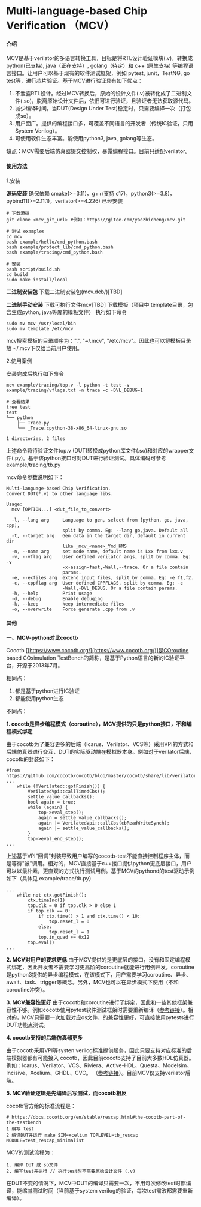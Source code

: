 # Multi-language-based Chip Verification （MCV）

#### 介绍

MCV是基于verilator的多语言转换工具，目标是将RTL设计验证模块(.v)，转换成 python(已支持), java（正在支持）, golang（待定）和 c++ (原生支持) 等编程语言接口。让用户可以基于现有的软件测试框架，例如 pytest, junit，TestNG, go test等，进行芯片验证。基于MCV进行验证具有如下优点：

1. 不泄露RTL设计。经过MCV转换后，原始的设计文件(.v)被转化成了二进制文件(.so)，脱离原始设计文件后，依旧可进行验证，且验证者无法获取源代码。
2. 减少编译时间。当DUT(Design Under Test)稳定时，只需要编译一次（打包成so）。
3. 用户面广。提供的编程接口多，可覆盖不同语言的开发者（传统IC验证，只用System Verilog）。
4. 可使用软件生态丰富。能使用python3, java, golang等生态。

缺点：MCV需要后端仿真器提交控制权，暴露编程接口。目前只适配verilator。

#### 使用方法

1.安装

**源码安装**
确保依赖 cmake(>=3.11)，g++(支持 c17)，python3(>=3.8)，pybind11(>=2.11.1)，verilator(>=4.226) 已经安装

```
# 下载源码
git clone <mcv_git_url> #例如：https://gitee.com/yaozhicheng/mcv.git

# 测试 examples
cd mcv
bash example/hello/cmd_python.bash
bash example/protect_lib/cmd_python.bash
bash example/tracing/cmd_python.bash

# 安装
bash script/build.sh
cd build
sudo make install/local
```

**二进制安装包**
下载二进制安装包(mcv.deb/)[TBD]

**二进制手动安装**
下载可执行文件mcv[TBD]
下载模板（项目中 template目录，包含生成python, java等库的模板文件）
执行如下命令
```
sudo mv mcv /usr/local/bin
sudo mv template /etc/mcv
```
mcv搜索模板的目录顺序为：".", "~/.mcv", "/etc/mcv"。因此也可以将模板目录放 ~/.mcv下仅给当前用户使用。


2.使用案例

安装完成后执行如下命令
```
mcv example/tracing/top.v -l python -t test -v example/tracing/vflags.txt -n trace -c -DVL_DEBUG=1

# 查看结果
tree test
test
└── python
    ├── Trace.py
    └── _Trace.cpython-38-x86_64-linux-gnu.so

1 directories, 2 files
```
上述命令将待验证文件top.v (DUT)转换成python库文件(.so)和对应的wrapper文件(.py)。基于该python接口可对DUT进行验证测试。具体编码可参考 example/tracing/tb.py


mcv命令参数说明如下：

```
Multi-language-based Chip Verification. 
Convert DUT(*.v) to other language libs.

Usage:
  mcv [OPTION...] <dut_file_to_convert>

  -l, --lang arg     Language to gen, select from [python, go, java, cpp], 
                     split by comma. Eg: --lang go,java. Default all
  -t, --target arg   Gen data in the target dir, default in current dir 
                     like _mcv_<name>_Ymd_HMS
  -n, --name arg     set mode name, default name is Lxx from lxx.v
  -v, --vflag arg    User defined verilator args, split by comma. Eg: -v 
                     -x-assign=fast,-Wall,--trace. Or a file contain 
                     params.
  -e, --exfiles arg  extend input files, split by comma. Eg: -e f1,f2.
  -c, --cppflag arg  User defined CPPFLAGS, split by comma. Eg: -c 
                     -Wall,-DVL_DEBUG. Or a file contain params.
  -h, --help         Print usage
  -d, --debug        Enable debuging
  -k, --keep         keep intermediate files
  -o, --overwrite    Force generate .cpp from .v

```

#### 其他

**一、MCV-python对比cocotb**

Cocotb [[https://www.cocotb.org/](https://www.cocotb.org/)]是COroutine based COsimulation TestBench的简称，是基于Python语言的新的IC验证平台，开源于2013年7月。

相同点：

1. 都是基于python进行IC验证
2. 都能使用python生态

不同点：

**1. cocotb是异步编程模式（coroutine），MCV提供的只是python接口，不和编程模式绑定**

由于cocotb为了兼容更多的后端（Icarus、Verilator、VCS等）采用VPI的方式和后端仿真器进行交互，DUT的实际驱动端在模拟器本身。例如对于verilator后端，cocotb的封装如下：
```
#from https://github.com/cocotb/cocotb/blob/master/cocotb/share/lib/verilator/verilator.cpp
...
    while (!Verilated::gotFinish()) {
        VerilatedVpi::callTimedCbs();
        settle_value_callbacks();
        bool again = true;
        while (again) {
            top->eval_step();
            again = settle_value_callbacks();
            again |= VerilatedVpi::callCbs(cbReadWriteSynch);
            again |= settle_value_callbacks();
        }
        top->eval_end_step();
...
```

上述基于VPI"回调"封装导致用户编写的cocotb-test不能直接控制程序主体，而是等待"被"调用。相对的，MCV直接基于c++接口提供python更底层接口，用户可以以最朴素，更直观的方式执行测试用例。基于MCV的pythond的test驱动示例如下（具体见 example/trace/tb.py）
```
...
    while not ctx.gotFinish():
        ctx.timeInc(1)
        top.clk = 0 if top.clk > 0 else 1
        if top.clk == 0:
            if ctx.time() > 1 and ctx.time() < 10:
                top.reset_l = 0
            else:
                top.reset_l = 1
            top.in_quad += 0x12
        top.eval()
...
```

**2. MCV对用户的要求更低**
由于MCV提供的是更底层的接口，没有和固定编程模式绑定，因此开发者不需要学习更高阶的coroutine就能进行用例开发。coroutine是python3提供的异步编程模式，在该模式下，用户需要学习coroutine、异步、await、task、trigger等概念。另外，MCV也可以在异步模式下使用（不和coroutine冲突）。


**3. MCV兼容性更好**
由于cocotb和coroutine进行了绑定，因此和一些其他框架兼容性不够。例如cocotb使用pytest软件测试框架时需要重新编译（[参考链接](https://docs.cocotb.org/en/stable/runner.html)）。相对的，MCV只需要一次加载对应os文件，的兼容性更好，可直接使用pytests进行DUT功能点测试。


**4. cocotb支持的后端仿真器更多**

由于cocotb采用VPI等systen verilog标准提供服务，因此只要支持对应标准的后端模拟器都有可能接入 cocotb，因此目前cocotb支持了目前大多数HDL仿真器。例如：Icarus、Verilator、VCS、Riviera、Active-HDL、Questa、Modelsim、Incisive、Xcelium、GHDL、CVC。 （[参考链接](https://docs.cocotb.org/en/stable/simulator_support.html)）。目前MCV仅支持verilator后端。

**5. MCV验证逻辑是先编译后写测试，而cocotb相反**

cocotb官方给的标准流程是：
```
# https://docs.cocotb.org/en/stable/rescap.html#the-cocotb-part-of-the-testbench
1 编写 test
2 编译DUT并运行 make SIM=xcelium TOPLEVEL=tb_rescap MODULE=test_rescap_minimalist 
```

MCV的测试流程为：
```
1. 编译 DUT 成 so文件
2. 编写test并执行 // 执行test时不需要原始设计文件 (.v)
```

在DUT不变的情况下，MCV中DUT的编译只需要一次，不用每次修改test时都编译，能缩减测试时间（当前基于system verilog的验证，每次test需改都需要重新编译）。
